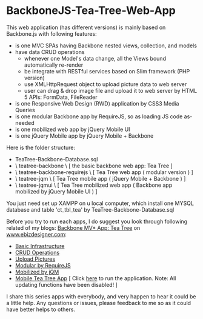 BackboneJS-Tea-Tree-Web-App
===========================

This web application (has different versions) is mainly based on Backbone.js with following features:

- is one MVC SPAs having Backbone nested views, collection, and models
- have data CRUD operations
   - whenever one Model's data change, all the Views bound automatically re-render 
   - be integrate with RESTful services based on Slim framework (PHP version)
   - use XMLHttpRequest object to upload picture data to web server
   - user can drag & drop image file and upload it to web server by HTML 5 APIs: FormData, FileReader
- is one Responsive Web Design (RWD) application by CSS3 Media Queries 
- is one modular Backbone app by RequireJS, so as loading JS code as-needed
- is one mobilized web app by jQuery Mobile UI
- is one jQuery Mobile app by jQuery Mobile + Backbone

Here is the folder structure:
   - TeaTree-Backbone-Database.sql 
   - \ teatree-backbone \ [ the basic backbone web app: Tea Tree ]
   - \ teatree-backbone-requirejs \ [ Tea Tree web app ( modular version ) ]
   - \ teatree-jqm \ [ Tea Tree mobile app ( jQuery Mobile + Backbone ) ]
   - \ teatree-jqmui \ [ Tea Tree mobilized web app ( Backbone app mobilized by jQuery Mobile UI ) ]

You just need set up XAMPP on u local computer, which install one MYSQL database and table 'ct_tbl_tea' by TeaTree-Backbone-Database.sql

Before you try to run each apps, I do suggest you look through following related of my blogs: 
<a href="http://www.ebizdesigner.com/website-building/backbone/item/49-backbone-client-side-mvc-tree.html" target="_blank">
Backbone MV* App: Tea Tree</a> on www.ebizdesigner.com:
- <a href="http://www.ebizdesigner.com/website-building/backbone/item/49-backbone-client-side-mvc-tree.html" target="_black">Basic Infrastructure</a>
- <a href="http://www.ebizdesigner.com/website-building/backbone/item/51-backbonejs-mvc-app-tea-tree-part-2.html" target="_blank">CRUD Operations</a>
- <a href="http://www.ebizdesigner.com/website-building/backbone/item/52-backbonejs-mvc-app-tea-tree-part-3.html" target="_blank">Upload Pictures</a>
- <a href="http://www.ebizdesigner.com/website-building/backbone/item/54-backbone-mvc-teatree-modular-by-requirejs.html" target="_blank">Modular by RequireJS</a>
- <a href="http://www.ebizdesigner.com/website-building/backbone/item/55-backbone-mobile-web-app-teatree-jquerymobile.html" target="_blank">Mobilized by jQM</a>
- <a href="http://www.ebizdesigner.com/website-building/backbone/item/53-backbonejs-jqm-mobile-app-tea-tree-part-6.html" target="_blank">Mobile Tea Tree App</a> [ Click <a href="http://demo.ebizdesigner.com/teatree/" target="_blank">here</a> to run the application. Note: All updating functions have been disabled! ]

I share this series apps with everybody, and very happen to hear it could be a little help. 
Any questions or issues, please feedback to me so as it could have better helps to others.
